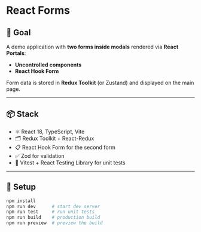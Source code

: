 # React Forms

## 🎯 Goal

A demo application with **two forms inside modals** rendered via **React Portals**:

- **Uncontrolled components**
- **React Hook Form**

Form data is stored in **Redux Toolkit** (or Zustand) and displayed on the main page.

---

## 📦 Stack

- ⚛️ React 18, TypeScript, Vite
- 🗂️ Redux Toolkit + React-Redux
- 📋 React Hook Form for the second form
- ✅ Zod for validation
- 🧪 Vitest + React Testing Library for unit tests

---

## 🚀 Setup

```bash
npm install
npm run dev      # start dev server
npm run test     # run unit tests
npm run build    # production build
npm run preview  # preview the build
```
